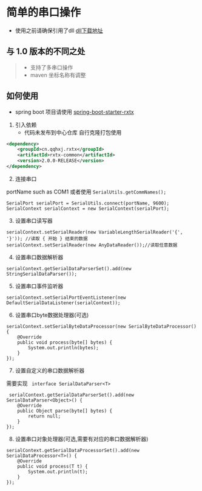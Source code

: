 # 简单的串口操作

- 使用之前请确保引用了dll  [dll下载地址](https://github.com/CMU-CREATE-Lab/commons-java/tree/master/java/lib/rxtx)

## 与 1.0 版本的不同之处

> - 支持了多串口操作
> - maven 坐标名称有调整
>

## 如何使用

- spring boot 项目请使用 [spring-boot-starter-rxtx](https://github.com/han1396735592/spring-boot-starter-rxtx)

1. 引入依赖
    - 代码未发布到中心仓库 自行克隆打包使用

```xml
<dependency>
    <groupId>cn.qqhxj.rxtx</groupId>
    <artifactId>rxtx-common</artifactId>
    <version>2.0.0-RELEASE</version>
</dependency>
```

2. 连接串口

portName such as COM1 或者使用 `SerialUtils.getCommNames();`

```
SerialPort serialPort = SerialUtils.connect(portName, 9600);
SerialContext serialContext = new SerialContext(serialPort);
```

3. 设置串口读写器

```
serialContext.setSerialReader(new VariableLengthSerialReader('{', '}')); //读取 { 开始 } 结束的数据 
serialContext.setSerialReader(new AnyDataReader());//读取任意数据
```

4. 设置串口数据解析器

```
serialContext.getSerialDataParserSet().add(new StringSerialDataParser());
```

5. 设置串口事件监听器

```
serialContext.setSerialPortEventListener(new DefaultSerialDataListener(serialContext));
```

6. 设置串口byte数据处理器(可选)

```
serialContext.setSerialByteDataProcessor(new SerialByteDataProcessor() {
    @Override
    public void process(byte[] bytes) {
        System.out.println(bytes);
    }
});
```

7. 设置自定义的串口数据解析器

需要实现 ` interface SerialDataParser<T>`

```
 serialContext.getSerialDataParserSet().add(new SerialDataParser<Object>() {
    @Override
    public Object parse(byte[] bytes) {
        return null;
    }
});
```

8. 设置串口对象处理器(可选,需要有对应的串口数据解析器)

```
serialContext.getSerialDataProcessorSet().add(new SerialDataProcessor<T>() {
    @Override
    public void process(T t) {
        System.out.println(t);
    }
});
```

